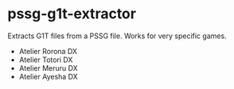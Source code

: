 # pssg-g1t-extractor
Extracts G1T files from a PSSG file. Works for very specific games.

* Atelier Rorona DX
* Atelier Totori DX
* Atelier Meruru DX
* Atelier Ayesha DX
